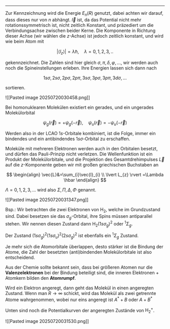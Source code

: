 ***

Zur Kennzeichnung wird die Energie $E_{n}(R)$ genutzt, dabei achten wir darauf, dass dieses nur von $n$ abhängt. $\vec{l}$ ist, da das Potential nicht mehr rotationssymmetrisch ist, nicht zeitlich Konstant, und präzediert um die Verbindungsachse zwischen beider Kerne. Die Komponente in Richtung dieser Achse (wir wählen die $z$-Achse) ist jedoch zeitlich konstant, und wird wie beim Atom mit

$$
\lvert \langle l_{z} \rangle  \rvert =\lambda \hbar,\quad \lambda=0,1,2,3,..
$$

gekennzeichnet. Die Zahlen sind hier gleich $\sigma,\pi,\delta,\varphi,\dots$, wir werden auch noch die Spineinstellungen erleben. Ihre Energien lassen sich dann nach

$$
1s\sigma,2s\sigma,2p \sigma,2p\pi, 3s \sigma, 3p \sigma,3p\pi,3d \sigma,\dots
$$

sortieren. 

![[Pasted image 20250720030458.png]]

Bei homonuklearen Molekülen existiert ein gerades, und ein ungerades Molekülorbital

$$
\psi_{g}(\vec{r})=+\psi_{g}(-\vec{r}),\quad \psi_{u}(\vec{r})=-\psi_{u}(-\vec{r})
$$

Werden also in der LCAO $1s$-Orbitale kombiniert, ist die Folge, immer ein bindendes und ein antibindendes $1s\sigma$-Orbital zu erschaffen.

Moleküle mit mehreren Elektronen werden auch in den Orbitalen besetzt, und dürfen das Pauli-Prinzip nicht verletzen. Die Wellenfunktion ist ein Produkt der Molekülorbitale, und die Projektion des Gesamtdrehimpulses $\vec{L}$ auf die $z$-Komponente geben wir mit großen griechischen Buchstaben an

$$
\begin{align}
\vec{L}&=\sum_{i}\vec{l}_{i} \\
\lvert L_{z} \rvert =\Lambda \hbar
\end{align}
$$

$\Lambda=0,1,2,3,\dots$ wird also $\Sigma,\Pi,\Delta,\Phi$ genannt.

![[Pasted image 20250720031347.png]]

Bsp.:
Wir betrachten die zwei Elektronen von $\text{H}_{2}$, welche im Grundzustand sind. Dabei besetzen sie das $\sigma_{g}$-Orbital, ihre Spins müssen antiparallel stehen. Wir nennen diesen Zustand dann $\text{H}_{2}(1s\sigma_{g})^{2}$ oder $^{1}\Sigma_{g}$.

Der Zustand $(1s\sigma_{g})^{2}(1s\sigma_{u})^{2}(2s\sigma_{g})^{2}$ ist ebenfalls ein $^{1}\Sigma_{g}$ Zustand. 

Je mehr sich die Atomorbitale überlappen, desto stärker ist die Bindung der Atome, die Zahl der besetzten (anti)bindenden Molekülorbitale ist also entscheidend.

Aus der Chemie sollte bekannt sein, dass bei größeren Atomen nur die **Valenzelektronen** bei der Bindung beteiligt sind, die inneren Elektronen + Atomkern bilden den **Atomrumpf**.

Wird ein Elektron angeregt, dann geht das Molekül in einen angeregten Zustand. Wenn man $R\to \infty$ schickt, wird das Molekül als zwei getrennte Atome wahrgenommen, wobei nur eins angeregt ist $A^{*}+B$ oder $A+B^{*}$

Unten sind noch die Potentialkurven der angeregten Zustände von $\text{H}_{2}^{+}$.

![[Pasted image 20250720031530.png]]

